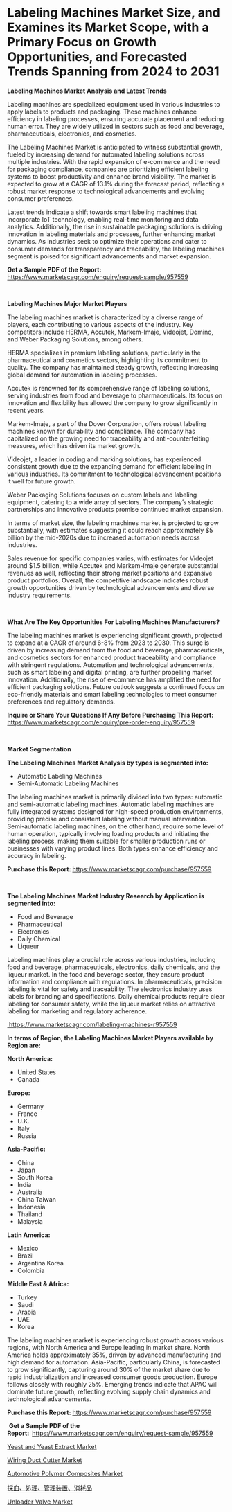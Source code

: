 <p><h1>Labeling Machines Market Size, and Examines its Market Scope, with a Primary Focus on Growth Opportunities, and Forecasted Trends Spanning from 2024 to 2031</h1></p><p><strong>Labeling Machines Market Analysis and Latest Trends</strong></p>
<p><p>Labeling machines are specialized equipment used in various industries to apply labels to products and packaging. These machines enhance efficiency in labeling processes, ensuring accurate placement and reducing human error. They are widely utilized in sectors such as food and beverage, pharmaceuticals, electronics, and cosmetics.</p><p>The Labeling Machines Market is anticipated to witness substantial growth, fueled by increasing demand for automated labeling solutions across multiple industries. With the rapid expansion of e-commerce and the need for packaging compliance, companies are prioritizing efficient labeling systems to boost productivity and enhance brand visibility. The market is expected to grow at a CAGR of 13.1% during the forecast period, reflecting a robust market response to technological advancements and evolving consumer preferences.</p><p>Latest trends indicate a shift towards smart labeling machines that incorporate IoT technology, enabling real-time monitoring and data analytics. Additionally, the rise in sustainable packaging solutions is driving innovation in labeling materials and processes, further enhancing market dynamics. As industries seek to optimize their operations and cater to consumer demands for transparency and traceability, the labeling machines segment is poised for significant advancements and market expansion.</p></p>
<p><strong>Get a Sample PDF of the Report:&nbsp;</strong> <a href="https://www.marketscagr.com/enquiry/request-sample/957559">https://www.marketscagr.com/enquiry/request-sample/957559</a></p>
<p>&nbsp;</p>
<p><strong>Labeling Machines Major Market Players</strong></p>
<p><p>The labeling machines market is characterized by a diverse range of players, each contributing to various aspects of the industry. Key competitors include HERMA, Accutek, Markem-Imaje, Videojet, Domino, and Weber Packaging Solutions, among others.</p><p>HERMA specializes in premium labeling solutions, particularly in the pharmaceutical and cosmetics sectors, highlighting its commitment to quality. The company has maintained steady growth, reflecting increasing global demand for automation in labeling processes.</p><p>Accutek is renowned for its comprehensive range of labeling solutions, serving industries from food and beverage to pharmaceuticals. Its focus on innovation and flexibility has allowed the company to grow significantly in recent years.</p><p>Markem-Imaje, a part of the Dover Corporation, offers robust labeling machines known for durability and compliance. The company has capitalized on the growing need for traceability and anti-counterfeiting measures, which has driven its market growth.</p><p>Videojet, a leader in coding and marking solutions, has experienced consistent growth due to the expanding demand for efficient labeling in various industries. Its commitment to technological advancement positions it well for future growth.</p><p>Weber Packaging Solutions focuses on custom labels and labeling equipment, catering to a wide array of sectors. The company’s strategic partnerships and innovative products promise continued market expansion.</p><p>In terms of market size, the labeling machines market is projected to grow substantially, with estimates suggesting it could reach approximately $5 billion by the mid-2020s due to increased automation needs across industries.</p><p>Sales revenue for specific companies varies, with estimates for Videojet around $1.5 billion, while Accutek and Markem-Imaje generate substantial revenues as well, reflecting their strong market positions and expansive product portfolios. Overall, the competitive landscape indicates robust growth opportunities driven by technological advancements and diverse industry requirements.</p></p>
<p>&nbsp;</p>
<p><strong>What Are The Key Opportunities For Labeling Machines Manufacturers?</strong></p>
<p><p>The labeling machines market is experiencing significant growth, projected to expand at a CAGR of around 6-8% from 2023 to 2030. This surge is driven by increasing demand from the food and beverage, pharmaceuticals, and cosmetics sectors for enhanced product traceability and compliance with stringent regulations. Automation and technological advancements, such as smart labeling and digital printing, are further propelling market innovation. Additionally, the rise of e-commerce has amplified the need for efficient packaging solutions. Future outlook suggests a continued focus on eco-friendly materials and smart labeling technologies to meet consumer preferences and regulatory demands.</p></p>
<p><strong>Inquire or Share Your Questions If Any Before Purchasing This Report:</strong> <a href="https://www.marketscagr.com/enquiry/pre-order-enquiry/957559">https://www.marketscagr.com/enquiry/pre-order-enquiry/957559</a></p>
<p>&nbsp;</p>
<p><strong>Market Segmentation</strong></p>
<p><strong>The Labeling Machines Market Analysis by types is segmented into:</strong></p>
<p><ul><li>Automatic Labeling Machines</li><li>Semi-Automatic Labeling Machines</li></ul></p>
<p><p>The labeling machines market is primarily divided into two types: automatic and semi-automatic labeling machines. Automatic labeling machines are fully integrated systems designed for high-speed production environments, providing precise and consistent labeling without manual intervention. Semi-automatic labeling machines, on the other hand, require some level of human operation, typically involving loading products and initiating the labeling process, making them suitable for smaller production runs or businesses with varying product lines. Both types enhance efficiency and accuracy in labeling.</p></p>
<p><strong>Purchase this Report:&nbsp;</strong><a href="https://www.marketscagr.com/purchase/957559">https://www.marketscagr.com/purchase/957559</a></p>
<p>&nbsp;</p>
<p><strong>The Labeling Machines Market Industry Research by Application is segmented into:</strong></p>
<p><ul><li>Food and Beverage</li><li>Pharmaceutical</li><li>Electronics</li><li>Daily Chemical</li><li>Liqueur</li></ul></p>
<p><p>Labeling machines play a crucial role across various industries, including food and beverage, pharmaceuticals, electronics, daily chemicals, and the liqueur market. In the food and beverage sector, they ensure product information and compliance with regulations. In pharmaceuticals, precision labeling is vital for safety and traceability. The electronics industry uses labels for branding and specifications. Daily chemical products require clear labeling for consumer safety, while the liqueur market relies on attractive labeling for marketing and regulatory adherence.</p></p>
<p><a href="https://www.marketscagr.com/labeling-machines-r957559">&nbsp;https://www.marketscagr.com/labeling-machines-r957559</a></p>
<p><strong>In terms of Region, the Labeling Machines Market Players available by Region are:</strong></p>
<p>
    <p> <strong> North America: </strong>
        <ul>
            <li>United States</li>
            <li>Canada</li>
        </ul>
        </p> 
    <p> <strong> Europe: </strong>
        <ul>
            <li>Germany</li>
            <li>France</li>
            <li>U.K.</li>
            <li>Italy</li>
            <li>Russia</li>
        </ul>
        </p> 
    <p> <strong> Asia-Pacific: </strong>
        <ul>
            <li>China</li>
            <li>Japan</li>
            <li>South Korea</li>
            <li>India</li>
            <li>Australia</li>
            <li>China Taiwan</li>
            <li>Indonesia</li>
            <li>Thailand</li>
            <li>Malaysia</li>
        </ul>
        </p> 
    <p> <strong> Latin America: </strong>
        <ul>
            <li>Mexico</li>
            <li>Brazil</li>
            <li>Argentina Korea</li>
            <li>Colombia</li>
        </ul>
        </p> 
    <p> <strong> Middle East & Africa: </strong>
        <ul>
            <li>Turkey</li>
            <li>Saudi</li>
            <li>Arabia</li>
            <li>UAE</li>
            <li>Korea</li>
        </ul>
    </p>
    </p>
<p><p>The labeling machines market is experiencing robust growth across various regions, with North America and Europe leading in market share. North America holds approximately 35%, driven by advanced manufacturing and high demand for automation. Asia-Pacific, particularly China, is forecasted to grow significantly, capturing around 30% of the market share due to rapid industrialization and increased consumer goods production. Europe follows closely with roughly 25%. Emerging trends indicate that APAC will dominate future growth, reflecting evolving supply chain dynamics and technological advancements.</p></p>
<p><strong>Purchase this Report: </strong><a href="https://www.marketscagr.com/purchase/957559">https://www.marketscagr.com/purchase/957559</a></p>
<p>&nbsp;<strong>Get a Sample PDF of the Report:&nbsp;&nbsp;</strong><a href="https://www.marketscagr.com/enquiry/request-sample/957559">https://www.marketscagr.com/enquiry/request-sample/957559</a></p>
<p><strong></strong></p>
<p><p><a href="https://www.linkedin.com/pulse/yeast-extract-industry-sector-market-dynamics-future-scenarios-aewqc?trackingId=ko5%2BhpaQSICGWzsda5X61A%3D%3D">Yeast and Yeast Extract Market</a></p><p><a href="https://medium.com/@kathleenbaker54/the-wiring-duct-cutter-market-prioritizes-cost-control-and-efficiency-enhancement-a916e0bd09bd">Wiring Duct Cutter Market</a></p><p><a href="https://www.linkedin.com/pulse/global-automotive-polymer-composites-market-size-trends-analysis-fdkkc?trackingId=AmXTZrQ%2FRp6L7HGF1vxR%2FQ%3D%3D">Automotive Polymer Composites Market</a></p><p><a href="https://medium.com/@amilkarrodriguez2/blood-collection-processing-management-devices-consumables-market-%E3%81%AF-%E3%82%B3%E3%82%B9%E3%83%88%E7%AE%A1%E7%90%86%E3%81%A8%E5%8A%B9%E7%8E%87%E5%90%91%E4%B8%8A%E3%82%92%E5%84%AA%E5%85%88%E3%81%97%E3%81%BE%E3%81%99-bba226537c65">採血、処理、管理装置、消耗品</a></p><p><a href="https://medium.com/@kathleenbaker54/the-comprehensive-unloader-valve-market-research-report-is-essential-for-understanding-current-76d498073463">Unloader Valve Market</a></p></p>